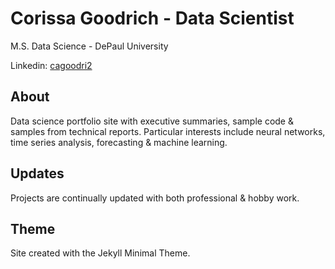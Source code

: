 
# Corissa Goodrich - Data Scientist #

M.S. Data Science - DePaul University

Linkedin: [cagoodri2](./https://www.linkedin.com/in/cagoodri2/)

## About ##
Data science portfolio site with executive summaries, sample code & samples from technical reports. Particular interests include neural networks, time series analysis, forecasting & machine learning.

## Updates ##
Projects are continually updated with both professional & hobby work.

## Theme ##
Site created with the Jekyll Minimal Theme. 


